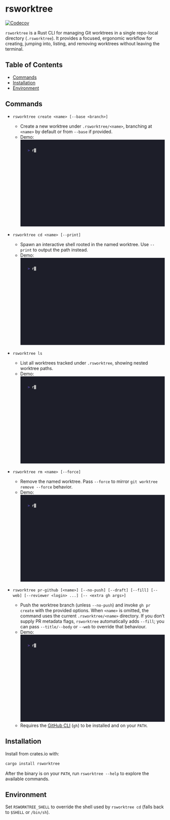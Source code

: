 # rsworktree

[![Codecov](https://codecov.io/gh/ozankasikci/rust-git-worktree/branch/main/graph/badge.svg)](https://codecov.io/gh/ozankasikci/rust-git-worktree)

`rsworktree` is a Rust CLI for managing Git worktrees in a single repo-local directory (`.rsworktree`). It provides a focused, ergonomic workflow for creating, jumping into, listing, and removing worktrees without leaving the terminal.

## Table of Contents

- [Commands](#commands)
- [Installation](#installation)
- [Environment](#environment)

## Commands

- `rsworktree create <name> [--base <branch>]`
  - Create a new worktree under `.rsworktree/<name>`, branching at `<name>` by default or from `--base` if provided.
  - Demo: ![Create demo](tapes/gifs/create.gif)

- `rsworktree cd <name> [--print]`
  - Spawn an interactive shell rooted in the named worktree. Use `--print` to output the path instead.
  - Demo: ![CD demo](tapes/gifs/cd.gif)

- `rsworktree ls`
  - List all worktrees tracked under `.rsworktree`, showing nested worktree paths.
  - Demo: ![List demo](tapes/gifs/ls.gif)

- `rsworktree rm <name> [--force]`
  - Remove the named worktree. Pass `--force` to mirror `git worktree remove --force` behavior.
  - Demo: ![Remove demo](tapes/gifs/rm.gif)

- `rsworktree pr-github [<name>] [--no-push] [--draft] [--fill] [--web] [--reviewer <login> ...] [-- <extra gh args>]`
  - Push the worktree branch (unless `--no-push`) and invoke `gh pr create` with the provided options. When `<name>` is omitted, the command uses the current `.rsworktree/<name>` directory. If you don’t supply PR metadata flags, `rsworktree` automatically adds `--fill`; you can pass `--title/--body` or `--web` to override that behaviour.
  - Demo: ![PR demo](tapes/gifs/pr_github.gif)
  - Requires the [GitHub CLI](https://cli.github.com/) (`gh`) to be installed and on your `PATH`.

## Installation

Install from crates.io with:

```bash
cargo install rsworktree
```

After the binary is on your `PATH`, run `rsworktree --help` to explore the available commands.

## Environment

Set `RSWORKTREE_SHELL` to override the shell used by `rsworktree cd` (falls back to `$SHELL` or `/bin/sh`).
